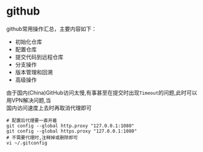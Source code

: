 # github

github常用操作汇总，主要内容如下：

- 初始化仓库
- 配置仓库
- 提交代码到远程仓库
- 分支操作
- 版本管理和回溯
- 高级操作

由于国内(China)GitHub访问太慢,有事甚至在提交时出现`Timeout`的问题,此时可以用VPN解决问题,当  
国内访问速度上去时再取消代理即可

```shell
# 配置后代理要一直开着
git config --global http.proxy "127.0.0.1:1080"
git config --global https.proxy "127.0.0.1:1080"
# 不需要代理时,注释掉或删除即可
vi ~/.gitconfig
```
